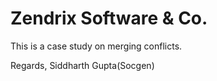 # Zendrix Software & Co.

This is a case study on merging conflicts.

Regards,
Siddharth Gupta(Socgen)
